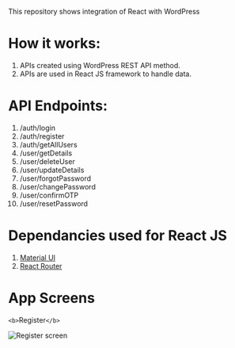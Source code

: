 This repository shows integration of React with WordPress

# How it works:

1. APIs created using WordPress REST API method.
2. APIs are used in React JS framework to handle data.

# API Endpoints:

1. /auth/login
2. /auth/register
3. /auth/getAllUsers
4. /user/getDetails
5. /user/deleteUser
6. /user/updateDetails
7. /user/forgotPassword
8. /user/changePassword
9. /user/confirmOTP
10. /user/resetPassword

# Dependancies used for React JS

1. [Material UI](https://mui.com)
2. [React Router](https://reactrouter.com/en/main)

# App Screens

`<b>`Register`</b>`

![Register screen](https://user-images.githubusercontent.com/48121565/229307832-484efd43-6edf-4937-bf39-8e22714f6921.png)
